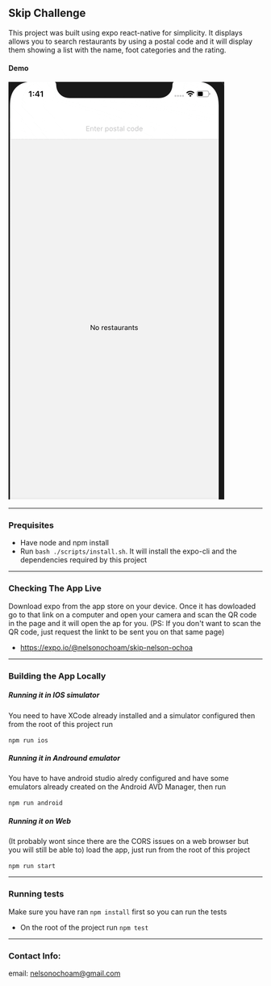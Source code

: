 ## Skip Challenge

This project was built using expo react-native for simplicity. It displays allows you to search restaurants
by using a postal code and it will display them showing a list with the name, foot categories and the rating.

#### Demo

![alt text](https://github.com/Nelsonochoam/skip/blob/master/assets/demo.gif "Demo")

---

### Prequisites

 * Have node and npm install
 * Run `bash ./scripts/install.sh`. It will install the expo-cli and the dependencies required by this project

---

### Checking The App Live

Download expo from the app store on your device. Once it has dowloaded go to that link
on a computer and open your camera and scan the QR code in the page and it will open
the ap for you. (PS: If you don't want to scan the QR code, just request the linkt to be sent you on that
same page)

* https://expo.io/@nelsonochoam/skip-nelson-ochoa

---

### Building the App Locally


##### Running it in IOS simulator
You need to have XCode already installed and a simulator configured then from the root of this
project run

`npm run ios`

##### Running it in Andround emulator
You have to have android studio alredy configured and have some emulators already created on
the Android AVD Manager, then run

`npm run android`

##### Running it on Web
(It probably wont since there are the CORS issues on a web browser but you will still be able to)
load the app, just run from the root of this project

`npm run start`

---

 ### Running tests

 Make sure you have ran `npm install` first so you can run the tests

 * On the root of the project run `npm test`


---

### Contact Info:

email: nelsonochoam@gmail.com